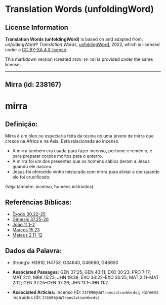 # Translation Words (unfoldingWord)

## License Information

**Translation Words (unfoldingWord)** is based on and adapted from: _unfoldingWord® Translation Words_, [unfoldingWord](https://unfoldingword.org/utw), 2022, which is licensed under a [CC BY-SA 4.0 license](https://creativecommons.org/licenses/by-sa/4.0/legalcode.en).

This markdown version (created `2025-10-16`) is provided under the same license.



--------------------------------

## Mirra (id: 238167)

mirra
=====

Definição:
----------

Mirra é um óleo ou especiaria feita da resina de uma árvore de mirra que cresce na África e na Ásia. Está relacionada ao incenso.

* A mirra também era usada para fazer incenso, perfume e remédio, e para preparar corpos mortos para o enterro.
* A mirra foi um dos presentes que os homens sábios deram a Jesus quando ele nasceu.
* Jesus foi oferecido vinho misturado com mirra para aliviar a dor quando ele foi crucificado.

(Veja também: incenso, homens instruídos)

Referências Bíblicas:
---------------------

* [Êxodo 30\.22–25](https://ref.ly/Exod30:22-Exod30:25)
* [Gênesis 37\.25–26](https://ref.ly/Gen37:25-Gen37:26)
* [João 11\.1–2](https://ref.ly/John11:1-John11:2)
* [Marcos 15\.23](https://ref.ly/Mark15:23)
* [Mateus 2\.11–12](https://ref.ly/Matt2:11-Matt2:12)

Dados da Palavra:
-----------------

* Strong’s: H3910, H4753, G34640, G46660, G46690

* **Associated Passages:** GEN 37:25; GEN 43:11; EXO 30:23; PRO 7:17; MAT 2:11; MRK 15:23; JHN 19:39; EXO 30:22–EXO 30:25; MAT 2:11–MAT 2:12; GEN 37:25–GEN 37:26; JHN 11:1–JHN 11:2
* **Associated Articles:** Incenso (ID: `237890@UWTranslationWords`); Homens Instruídos (ID: `238093@UWTranslationWords`)


